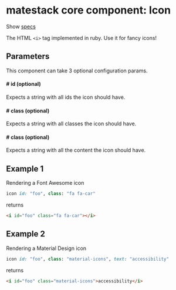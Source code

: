 # matestack core component: Icon

Show [specs](/spec/usage/components/icon_spec.rb)

The HTML `<i>` tag implemented in ruby. Use it for fancy icons!

## Parameters

This component can take 3 optional configuration params.

#### # id (optional)
Expects a string with all ids the icon should have.

#### # class (optional)
Expects a string with all classes the icon should have.

#### # class (optional)
Expects a string with all the content the icon should have.

## Example 1
Rendering a Font Awesome icon

```ruby
icon id: "foo", class: "fa fa-car"
```

returns

```html
<i id="foo" class="fa fa-car"></i>
```

## Example 2
Rendering a Material Design icon

```ruby
icon id: "foo", class: "material-icons", text: "accessibility"
```

returns

```html
<i id="foo" class="material-icons">accessibility</i>
```
